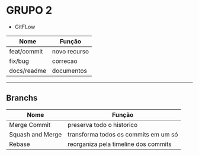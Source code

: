 # GRUPO 2

- GitFLow

| Nome        | Função       |
| ----------- | ------------ |
| feat/commit | novo recurso |
| fix/bug     | correcao     |
| docs/readme | documentos   |

---

## Branchs

| Nome             | Função                               |
| ---------------- | ------------------------------------ |
| Merge Commit     | preserva todo o historico            |
| Squash and Merge | transforma todos os commits em um só |
| Rebase           | reorganiza pela timeline dos commits |
